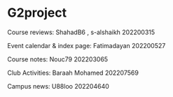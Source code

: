 # G2project
Course reviews: ShahadB6 , s-alshaikh 202200315  

Event calendar & index page: Fatimadayan 202200527

Course notes: Nouc79 202203065

Club Activities: Baraah Mohamed 202207569

Campus news: U88loo 202204640
